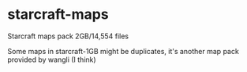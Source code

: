 # starcraft-maps

Starcraft maps pack 2GB/14,554 files

Some maps in starcraft-1GB might be duplicates, it's another map pack provided by wangli (I think)